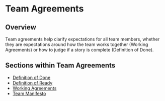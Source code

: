 # Team Agreements

## Overview

Team agreements help clarify expectations for all team members, whether they are expectations around how the team works together (Working Agreements) or how to judge if a story is complete (Definition of Done).

## Sections within Team Agreements

- [Definition of Done](team-agreements/definition-of-done.md)
- [Definition of Ready](team-agreements/definition-of-ready.md)
- [Working Agreements](team-agreements/working-agreements.md)
- [Team Manifesto](team-agreements/team-manifesto.md)
